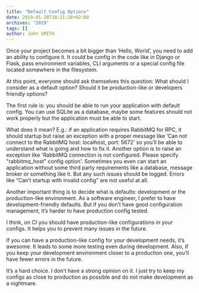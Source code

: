 ```yaml
---
title: "Default Config Options"
date: 2019-01-28T18:21:28+02:00
archives: "2019"
tags: []
author: John SMITH
---
```


Once your project becomes a bit bigger than ‘Hello, World’, you need to add an
ability to configure it. It could be config in the code like in Django or
Flask, pass environment variables, CLI arguments or a special config file
located somewhere in the filesystem.

At this point, everyone should ask themselves this question: What should I
consider as a default option? Should it be production-like or developers
friendly options?

The first rule is: you should be able to run your application with default
config. You can use SQLite as a database, maybe some features should not work
properly but the application must be able to start.

What does it mean? E.g.: if an application requires RabbitMQ for RPC, it should
startup but raise an exception with a proper message like ‘Can not connect to
the RabbitMQ host: localhost, port: 5672’ so you’ll be able to understand what
is going and how to fix it. Another option is to raise an exception like
'RabbitMQ connection is not configured. Please specify "rabbitmq_host" config
option'. Sometimes you even can start an application without some third party
requirements like a database, message broker or something like it. But any such
issues should be logged. Errors like “Can’t startup with invalid config” are
not useful at all.

Another important thing is to decide what is defaults: development or the
production-like environment. As a software engineer, I prefer to have
development-friendly defaults. But if you don’t have good configuration
management, it’s harder to have production config tested.

I think, on CI you should have production-like configurations in your configs.
It helps you to prevent many issues in the future.

If you can have a production-like config for your development needs, it’s
awesome. It leads to some more testing even during development. Also, if you
keep your development environment closer to a production one, you’ll have fewer
errors in the future.

It’s a hard choice. I don’t have a strong opinion on it. I just try to keep my
configs as close to production as possible and do not make development
as a nightmare.
